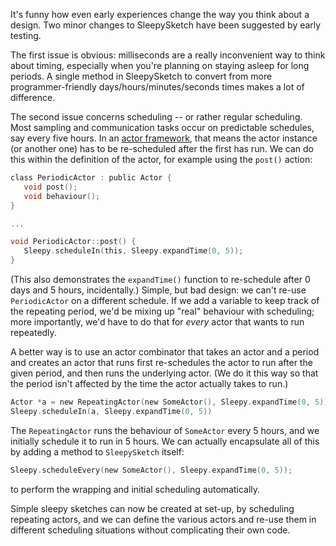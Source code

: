 It's funny how even early experiences change the way you think about a design. Two minor changes to SleepySketch have been suggested by early testing.

<!--more-->

The first issue is obvious: milliseconds are a really inconvenient way to think about timing, especially when you're planning on staying asleep for long periods. A single method in SleepySketch to convert from more programmer-friendly days/hours/minutes/seconds times makes a lot of difference.

The second issue concerns scheduling -- or rather regular
scheduling. Most sampling and communication tasks occur on predictable
schedules, say every five hours. In an <a href="/2013/06/01/actor-systems/" target="_blank">actor
framework</a>, that means the actor instance (or another one) has to
be re-scheduled after the first has run. We can do this within the
definition of the actor, for example using the <code>post()</code>
action:

```c
class PeriodicActor : public Actor {
   void post();
   void behaviour();
}

...

void PeriodicActor::post() {
   Sleepy.scheduleIn(this, Sleepy.expandTime(0, 5));
}
```

(This also demonstrates the <code>expandTime()</code> function to re-schedule after 0 days and 5 hours, incidentally.) Simple, but bad design: we can't re-use <code>PeriodicActor</code> on a different schedule. If we add a variable to keep track of the repeating period, we'd be mixing up "real" behaviour with scheduling; more importantly, we'd have to do that for <em>every</em> actor that wants to run repeatedly.

A better way is to use an actor combinator that takes an actor and a period and creates an actor that runs first re-schedules the actor to run after the given period, and then runs the underlying actor. (We do it this way so that the period isn't affected by the time the actor actually takes to run.)

```c
Actor *a = new RepeatingActor(new SomeActor(), Sleepy.expandTime(0, 5));
Sleepy.scheduleIn(a, Sleepy.expandTime(0, 5))
```

The <code>RepeatingActor</code> runs the behaviour of
<code>SomeActor</code> every 5 hours, and we initially schedule it to
run in 5 hours. We can actually encapsulate all of this by adding a
method to <code>SleepySketch</code> itself:

```c
Sleepy.scheduleEvery(new SomeActor(), Sleepy.expandTime(0, 5));
```

to perform the wrapping and initial scheduling automatically.

Simple sleepy sketches can now be created at set-up, by scheduling
repeating actors, and we can define the various actors and re-use them
in different scheduling situations without complicating their own
code.
